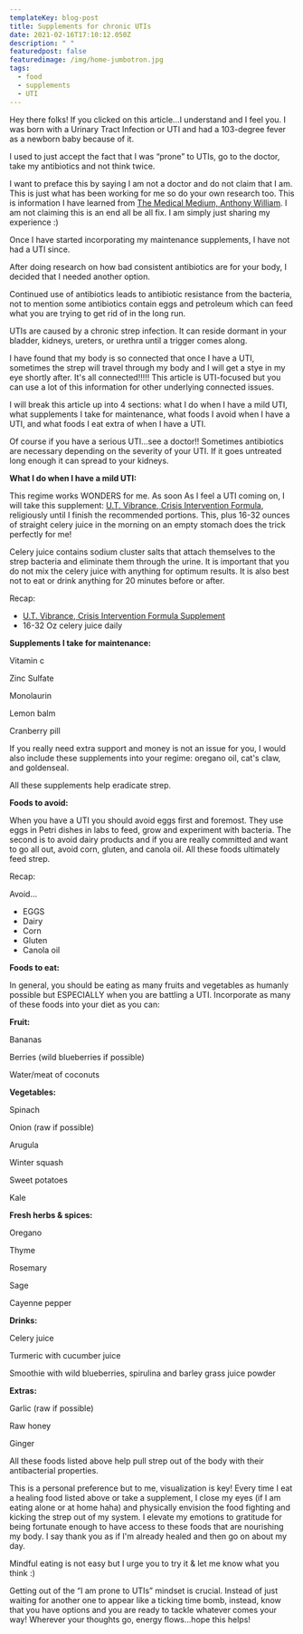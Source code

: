 ```yaml
---
templateKey: blog-post
title: Supplements for chronic UTIs
date: 2021-02-16T17:10:12.050Z
description: " "
featuredpost: false
featuredimage: /img/home-jumbotron.jpg
tags:
  - food
  - supplements
  - UTI
---
```

Hey there folks! If you clicked on this article...I understand and I feel you. I was born with a Urinary Tract Infection or UTI and had a 103-degree fever as a newborn baby because of it. 

I used to just accept the fact that I was “prone” to UTIs, go to the doctor, take my antibiotics and not think twice. 

I want to preface this by saying I am not a doctor and do not claim that I am. This is just what has been working for me so do your own research too. This is information I have learned from [The Medical Medium, Anthony William](https://thehumanitybooks.com/blog/2021-02-16-top-3-influential-books/). I am not claiming this is an end all be all fix. I am simply just sharing my experience :)

Once I have started incorporating my maintenance supplements, I have not had a UTI since. 

After doing research on how bad consistent antibiotics are for your body, I decided that I needed another option.

Continued use of antibiotics leads to antibiotic resistance from the bacteria, not to mention some antibiotics contain eggs and petroleum which can feed what you are trying to get rid of in the long run. 

UTIs are caused by a chronic strep infection. It can reside dormant in your bladder, kidneys, ureters, or urethra until a trigger comes along. 

I have found that my body is so connected that once I have a UTI, sometimes the strep will travel through my body and I will get a stye in my eye shortly after. It's all connected!!!!! This article is UTI-focused but you can use a lot of this information for other underlying connected issues.

I will break this article up into 4 sections: what I do when I have a mild UTI, what supplements I take for maintenance, what foods I avoid when I have a UTI, and what foods I eat extra of when I have a UTI. 

Of course if you have a serious UTI...see a doctor!! Sometimes antibiotics are necessary depending on the severity of your UTI. If it goes untreated long enough it can spread to your kidneys. 

**What I do when I have a mild UTI:**

This regime works WONDERS for me. As soon As I feel a UTI coming on, I will take this supplement: [U.T. Vibrance, Crisis Intervention Formula](https://www.amazon.com/Vibrant-Health-Intervention-D-Mannose-Vegetarian/dp/B00SK66UJG/ref=sr_1_3?crid=2PLHDR30P868D&dchild=1&keywords=uti+crisis+intervention&qid=1613911427&sprefix=UTI+crisis+%2Caps%2C410&sr=8-3), religiously until I finish the recommended portions. This, plus 16-32 ounces of straight celery juice in the morning on an empty stomach does the trick perfectly for me!

Celery juice contains sodium cluster salts that attach themselves to the strep bacteria and eliminate them through the urine. It is important that you do not mix the celery juice with anything for optimum results. It is also best not to eat or drink anything for 20 minutes before or after. 

Recap:

* [U.T. Vibrance, Crisis Intervention Formula Supplement](<[U.T. Vibrance, Crisis Intervention Formula](https://www.amazon.com/Vibrant-Health-Intervention-D-Mannose-Vegetarian/dp/B00SK66UJG/ref=sr_1_3?crid=2PLHDR30P868D&dchild=1&keywords=uti+crisis+intervention&qid=1613911427&sprefix=UTI+crisis+%2Caps%2C410&sr=8-3)>)
* 16-32 Oz celery juice daily

**Supplements I take for maintenance:**

Vitamin c

Zinc Sulfate

Monolaurin

Lemon balm

Cranberry pill

If you really need extra support and money is not an issue for you, I would also include these supplements into your regime: oregano oil, cat's claw, and goldenseal.

All these supplements help eradicate strep.

**Foods to avoid:** 

When you have a UTI you should avoid eggs first and foremost. They use eggs in Petri dishes in labs to feed, grow and experiment with bacteria. The second is to avoid dairy products and if you are really committed and want to go all out, avoid corn, gluten, and canola oil. All these foods ultimately feed strep.

Recap:

Avoid…

* EGGS
* Dairy
* Corn
* Gluten
* Canola oil

**Foods to eat:**

In general, you should be eating as many fruits and vegetables as humanly possible but ESPECIALLY when you are battling a UTI. Incorporate as many of these foods into your diet as you can:

**Fruit:**

Bananas

Berries (wild blueberries if possible)

Water/meat of coconuts

**Vegetables:**

Spinach

Onion (raw if possible)

Arugula

Winter squash

Sweet potatoes

Kale

**Fresh herbs & spices:**

Oregano

Thyme

Rosemary

Sage

Cayenne pepper

**Drinks:**

Celery juice

Turmeric with cucumber juice

Smoothie with wild blueberries, spirulina and barley grass juice powder

**Extras:**

Garlic (raw if possible)

Raw honey 

Ginger

All these foods listed above help pull strep out of the body with their antibacterial properties. 

This is a personal preference but to me, visualization is key! Every time I eat a healing food listed above or take a supplement, I close my eyes (if I am eating alone or at home haha) and physically envision the food fighting and kicking the strep out of my system. I elevate my emotions to gratitude for being fortunate enough to have access to these foods that are nourishing my body. I say thank you as if I'm already healed and then go on about my day.

Mindful eating is not easy but I urge you to try it & let me know what you think :)

Getting out of the “I am prone to UTIs” mindset is crucial. Instead of just waiting for another one to appear like a ticking time bomb, instead, know that you have options and you are ready to tackle whatever comes your way! Wherever your thoughts go, energy flows...hope this helps!